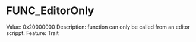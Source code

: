 # FUNC_EditorOnly

Value: 0x20000000
Description: function can only be called from an editor scrippt.
Feature: Trait